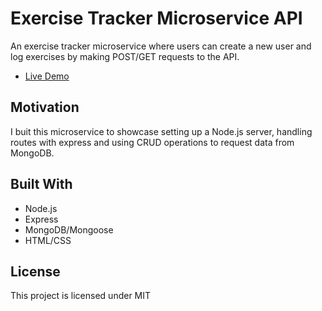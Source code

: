 # Exercise Tracker Microservice API

An exercise tracker microservice where users can create a new user and log exercises by making POST/GET requests to the API.

- [Live Demo](https://exercise-tracker-xuan.herokuapp.com/)

## Motivation

I buit this microservice to showcase setting up a Node.js server, handling routes with express and using CRUD operations to request data from MongoDB.

## Built With

- Node.js
- Express
- MongoDB/Mongoose
- HTML/CSS

## License

This project is licensed under MIT
